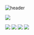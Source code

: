 ![header](https://capsule-render.vercel.app/api?type=wave&color=auto&height=300&section=header&text=K.M.K%20Git&fontSize=90)



<a href="https://hits.seeyoufarm.com"><img src="https://hits.seeyoufarm.com/api/count/incr/badge.svg?url=https%3A%2F%2Fgithub.com%2Fsopand%2Fhit-counter&count_bg=%23BC169E&title_bg=%232DA2CE&icon=awesomelists.svg&icon_color=%231324EC&title=%EC%A1%B0%ED%9A%8C%EC%88%98&edge_flat=false"/></a>

<span>
  <img src="https://img.shields.io/badge/html5-E34F26?style=for-the-badge&logo=html5&logoColor=white">
  <img src="https://img.shields.io/badge/JavaScript-#F7DF1E?style=for-the-badge&logo=JavaScript&logoColor=black">
  <img src="https://img.shields.io/badge/jQuery-#0769AD?style=for-the-badge&logo=jQuery&logoColor=white">
  <img src="https://img.shields.io/badge/CSS-#1572B6?style=for-the-badge&logo=CSS3&logoColor=white">
</span>
